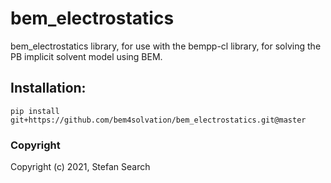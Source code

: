 bem_electrostatics
==============================

bem_electrostatics library, for use with the bempp-cl library, for solving the PB implicit solvent model using BEM.
 

## Installation:

```
pip install git+https://github.com/bem4solvation/bem_electrostatics.git@master
```

### Copyright

Copyright (c) 2021, Stefan Search
